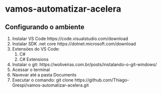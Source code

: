 # vamos-automatizar-acelera

<h2>Configurando o ambiente</h2>

<ol>
  <li>Instalar VS Code https://code.visualstudio.com/download</li>
  <li>Instalar SDK .net core https://dotnet.microsoft.com/download</li>
  <li>Extensões do VS Code:
    <ol>
      <li>C#</li>
      <li>C# Extensions</li>
    </ol>
  </li>
  <li>Instalar o git: https://woliveiras.com.br/posts/instalando-o-git-windows/</li>
  <li>Acessar o terminal</li>
  <li>Navevar até a pasta Documents</li>
  <li>Executar o comando: git clone https://github.com/Thiago-Grespi/vamos-automatizar-acelera.git</li>
</ol>
